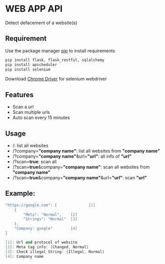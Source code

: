 # WEB APP API

Detect defacement of a website(s)

## Requirement

Use the package manager [pip](https://pip.pypa.io/en/stable/) to install requirements

```bash
pip install flask, flask_restful, sqlalchemy
pip install apscheduler
pip install selenium
```

Download [Chrome Driver](https://chromedriver.chromium.org/downloads) for selenium webdriver

## Features

- Scan a url
- Scan multiple urls
- Auto scan every 15 minutes

## Usage

- /: list all websites
- /?company=__"company name"__: list all websites from __"company name"__
- /?company=__"company name"__&url=__"url"__: all info of __"url"__
- /?scan=__true__: scan all
- /?scan=__true__&company=__"company name"__: scan all websites from __"company name"__
- /?scan=__true__&company=__"company name"__&url=__"url"__: scan __"url"__

## Example:

```cpp
"https://google.com": [              [1]
    {
        "Meta": "Normal",    [2]
        "Strings": "Normal"  [3]
    },
    "Company: google"        [4]
]

[1]: Url and protocol of website
[2]: Meta tag info: {Changed, Normal}
[3]: Check illegal String: {Illegal, Normal}
[4]: Company name
```
